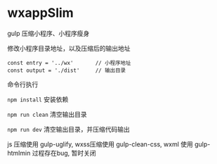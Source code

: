 # wxappSlim
gulp 压缩小程序、小程序瘦身

修改小程序目录地址，以及压缩后的输出地址
```
const entry = '../wx'       // 小程序地址
const output = './dist'     // 输出目录
```

命令行执行 

`npm install` 安装依赖

`npm run clean` 清空输出目录

`npm run dev` 清空输出目录，并压缩代码输出


js 压缩使用 gulp-uglify, wxss压缩使用 gulp-clean-css, wxml 使用 gulp-htmlmin 过程存在bug, 暂时关闭

